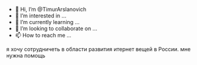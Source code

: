 - 👋 Hi, I’m @TimurArslanovich
- 👀 I’m interested in ...
- 🌱 I’m currently learning ...
- 💞️ I’m looking to collaborate on ...
- 📫 How to reach me ...

<!---
TimurArslanovich/TimurArslanovich is a ✨ special ✨ repository because its `README.md` (this file) appears on your GitHub profile.
You can click the Preview link to take a look at your changes.
--->я хочу сотрудничеть в области развития итернет вещей в России. мне нужна помощь
